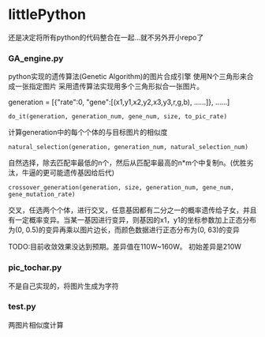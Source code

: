 littlePython
============

还是决定将所有python的代码整合在一起...就不另外开小repo了

### GA_engine.py
python实现的遗传算法(Genetic Algorithm)的图片合成引擎
使用N个三角形来合成一张指定图片
采用遗传算法实现用多个三角形拟合一张图片。

generation = [{"rate":0, "gene":[(x1,y1,x2,y2,x3,y3,r,g,b), ......]}, ......]


```
do_it(generation, generation_num, gene_num, size, to_pic_rate)
```
计算generation中的每个个体的与目标图片的相似度

```
natural_selection(generation, generation_num, natural_selection_num)
```
自然选择，除去匹配率最低的n个，然后从匹配率最高的n*m个中复制n。(优胜劣汰，牛逼的更可能遗传基因给后代)

```
crossover_generation(generation, size, generation_num, gene_num, gene_mutation_rate)
```
交叉，任选两个个体，进行交叉，任意基因都有二分之一的概率遗传给子女，并且有一定概率变异。当某一基因进行变异，则基因的x1，y1的坐标参数加上正态分布为(0, 0.5)的变异再乘以图片边长，而颜色数据进行正态分布为(0, 63)的变异

TODO:目前收敛效果没达到预期。差异值在110W~160W。 初始差异是210W

### pic_tochar.py
不是自己实现的，将图片生成为字符

### test.py
两图片相似度计算
